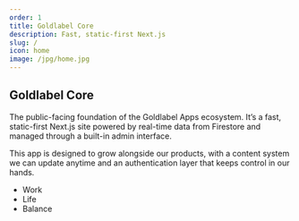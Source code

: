 ```yaml
---
order: 1
title: Goldlabel Core
description: Fast, static-first Next.js
slug: /
icon: home
image: /jpg/home.jpg
---
```

## Goldlabel Core

 The public-facing foundation of the Goldlabel Apps ecosystem. It’s a fast, static-first Next.js site powered by real-time data from Firestore and managed through a built-in admin interface. 

This app is designed to grow alongside our products, with a content system we can update anytime and an authentication layer that keeps control in our hands.

- Work
- Life
- Balance